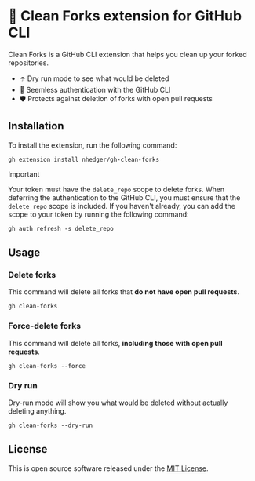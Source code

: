# 🧹 Clean Forks extension for GitHub CLI

Clean Forks is a GitHub CLI extension that helps you clean up your forked repositories.

- ☂️ Dry run mode to see what would be deleted
- 🔑 Seemless authentication with the GitHub CLI
- 🛡️ Protects against deletion of forks with open pull requests

## Installation

To install the extension, run the following command:

```shell
gh extension install nhedger/gh-clean-forks
```

> [!IMPORTANT]
> Your token must have the `delete_repo` scope to delete forks. When deferring the authentication
> to the GitHub CLI, you must ensure that the `delete_repo` scope is included. If you haven't
> already, you can add the scope to your token by running the following command:
> ```
> gh auth refresh -s delete_repo
> ```

## Usage

### Delete forks

This command will delete all forks that **do not have open pull requests**.

```shell
gh clean-forks
```

### Force-delete forks

This command will delete all forks, **including those with open pull requests**.

```shell
gh clean-forks --force
```

### Dry run

Dry-run mode will show you what would be deleted without actually deleting anything.

```shell
gh clean-forks --dry-run
```

## License

This is open source software released under the [MIT License](./LICENSE.md).

